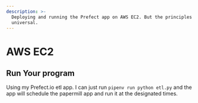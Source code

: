 ```yaml
---
description: >-
  Deploying and running the Prefect app on AWS EC2. But the principles should be
  universal.
---
```


# AWS EC2

## Run Your program

Using my Prefect.io etl app. I can just run `pipenv run python etl.py` and the app will schedule the papermill app and run it at the designated times.



